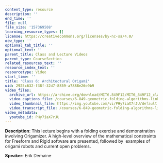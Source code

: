 ```yaml
---
content_type: resource
description: ''
end_time: ''
file: null
file_size: '157369508'
learning_resource_types: []
license: https://creativecommons.org/licenses/by-nc-sa/4.0/
ocw_type: ''
optional_tab_title: ''
optional_text: ''
parent_title: Class and Lecture Videos
parent_type: CourseSection
related_resources_text: ''
resource_index_text: ''
resourcetype: Video
start_time: ''
title: 'Class 6: Architectural Origami'
uid: 2925c632-f38f-32d7-8859-a7888e26e9b9
video_files:
  archive_url: https://archive.org/download/MIT6.849F12/MIT6_849F12_class06_300k.mp4
  video_captions_file: /courses/6-849-geometric-folding-algorithms-linkages-origami-polyhedra-fall-2012/46ccffd1644e52c78a16c0488d162456_PHy7iaX7rJU.vtt
  video_thumbnail_file: https://img.youtube.com/vi/PHy7iaX7rJU/default.jpg
  video_transcript_file: /courses/6-849-geometric-folding-algorithms-linkages-origami-polyhedra-fall-2012/0d71c53d4408d954dd5f558ed718dd8b_PHy7iaX7rJU.pdf
video_metadata:
  youtube_id: PHy7iaX7rJU
---
```


**Description:** This lecture begins with a folding exercise and demonstration involving Origamizer. A high-level overview of the mathematical constraints for Freeform and Rigid software are presented, followed by  examples of origami robots and current open problems.

**Speaker:** Erik Demaine

